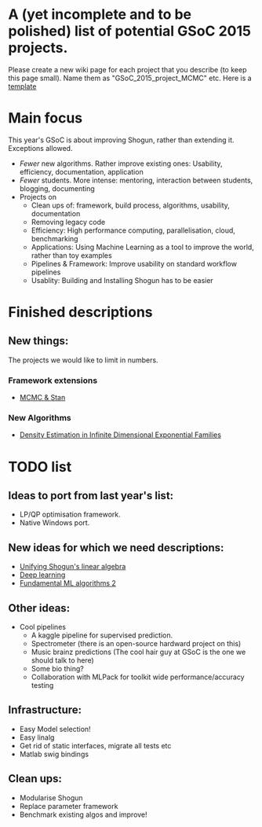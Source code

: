 # A (yet incomplete and to be polished) list of potential GSoC 2015 projects.
Please create a new wiki page for each project that you describe (to keep this page small). Name them as "GSoC_2015_project_MCMC" etc. Here is a [template](GSoC_2015_project_template)

# Main focus
This year's GSoC is about improving Shogun, rather than extending it. Exceptions allowed.

 * *Fewer* new algorithms. Rather improve existing ones: Usability, efficiency, documentation, application
 * *Fewer* students. More intense: mentoring, interaction between students, blogging, documenting
 * Projects on
   * Clean ups of: framework, build process, algorithms, usability, documentation
   * Removing legacy code
   * Efficiency: High performance computing, parallelisation, cloud, benchmarking
   * Applications: Using Machine Learning as a tool to improve the world, rather than toy examples
   * Pipelines & Framework: Improve usability on standard workflow pipelines
   * Usablity: Building and Installing Shogun has to be easier



# Finished descriptions

## New things:
The projects we would like to limit in numbers.
### Framework extensions
 * [MCMC & Stan](GSoC_2015_project_MCMC_Stan)

### New Algorithms
 * [Density Estimation in Infinite Dimensional Exponential Families](GSoC_2015_project_kernel_infinite_exponential)

# TODO list
## Ideas to port from last year's list:
 * LP/QP optimisation framework.
 * Native Windows port.

## New ideas for which we need descriptions:
 * [Unifying Shogun's linear algebra](GSoC_2015_project_linalg)
 * [Deep learning](GSoC_2015_project_deep_learning)
 * [Fundamental ML algorithms 2](GSoC_2015_project_fundamental)

## Other ideas:
 * Cool pipelines
   * A kaggle pipeline for supervised prediction.
   * Spectrometer (there is an open-source hardward project on this)
   * Music brainz predictions (The cool hair guy at GSoC is the one we should talk to here)
   * Some bio thing?
   * Collaboration with MLPack for toolkit wide performance/accuracy testing

## Infrastructure:
 * Easy Model selection!
 * Easy linalg
 * Get rid of static interfaces, migrate all tests etc
 * Matlab swig bindings

## Clean ups:
 * Modularise Shogun
 * Replace parameter framework
 * Benchmark existing algos and improve!